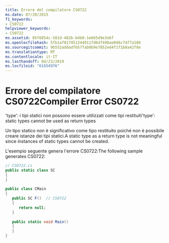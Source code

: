 ```yaml
---
title: Errore del compilatore CS0722
ms.date: 07/20/2015
f1_keywords:
- CS0722
helpviewer_keywords:
- CS0722
ms.assetid: 85f6854c-581d-482b-b4b0-1e665d9e3e6f
ms.openlocfilehash: 5fb1af017451244911fd6df498ae046c74f7a186
ms.sourcegitcommit: 9b552addadfb57fab0b9e7852ed4f1f1b8a42f8e
ms.translationtype: MT
ms.contentlocale: it-IT
ms.lasthandoff: 04/23/2019
ms.locfileid: "61654976"
---
```

# <a name="compiler-error-cs0722"></a><span data-ttu-id="57ba0-102">Errore del compilatore CS0722</span><span class="sxs-lookup"><span data-stu-id="57ba0-102">Compiler Error CS0722</span></span>
<span data-ttu-id="57ba0-103">'type': i tipi statici non possono essere utilizzati come tipi restituiti</span><span class="sxs-lookup"><span data-stu-id="57ba0-103">'type': static types cannot be used as return types</span></span>  
  
 <span data-ttu-id="57ba0-104">Un tipo statico non è significativo come tipo restituito poiché non è possibile creare istanze dei tipi statici.</span><span class="sxs-lookup"><span data-stu-id="57ba0-104">A static type as a return type is not meaningful since instances of static types cannot be created.</span></span>  
  
 <span data-ttu-id="57ba0-105">L'esempio seguente genera l'errore CS0722:</span><span class="sxs-lookup"><span data-stu-id="57ba0-105">The following sample generates CS0722:</span></span>  
  
```csharp  
// CS0722.cs  
public static class SC  
{  
}  
  
public class CMain  
{  
   public SC F()  // CS0722  
   {  
      return null;  
   }  
  
   public static void Main()  
   {  
   }  
}  
```
